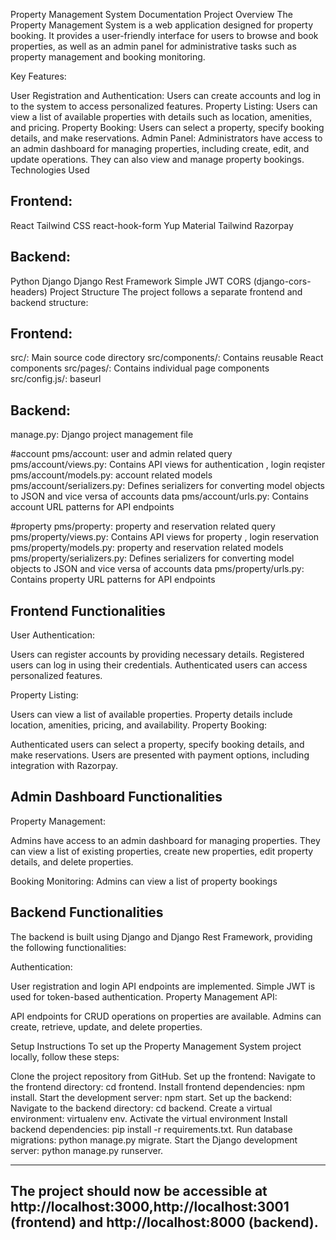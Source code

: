 Property Management System Documentation
Project Overview
The Property Management System is a web application designed for property booking. It provides a user-friendly interface for users to browse and book properties, as well as an admin panel for administrative tasks such as property management and booking monitoring.

Key Features:

User Registration and Authentication: Users can create accounts and log in to the system to access personalized features.
Property Listing: Users can view a list of available properties with details such as location, amenities, and pricing.
Property Booking: Users can select a property, specify booking details, and make reservations.
Admin Panel: Administrators have access to an admin dashboard for managing properties, including create, edit, and update operations. They can also view and manage property bookings.
Technologies Used

Frontend:
---------
React
Tailwind CSS
react-hook-form
Yup
Material Tailwind
Razorpay

Backend:
---------
Python
Django
Django Rest Framework
Simple JWT
CORS (django-cors-headers)
Project Structure
The project follows a separate frontend and backend structure:

Frontend:
---------

src/: Main source code directory
src/components/: Contains reusable React components
src/pages/: Contains individual page components
src/config.js/: baseurl

Backend:
----------

manage.py: Django project management file

#account
pms/account: user and admin related query 
pms/account/views.py: Contains API views for authentication , login reqister
pms/account/models.py: account related models
pms/account/serializers.py: Defines serializers for converting model objects to JSON and vice versa of accounts data
pms/account/urls.py: Contains account URL patterns for API endpoints

#property
pms/property: property and reservation related query 
pms/property/views.py: Contains API views for property , login reservation
pms/property/models.py: property and reservation related models
pms/property/serializers.py: Defines serializers for converting model objects to JSON and vice versa of accounts data
pms/property/urls.py: Contains property URL patterns for API endpoints

Frontend Functionalities
----------------------------
User Authentication:

Users can register accounts by providing necessary details.
Registered users can log in using their credentials.
Authenticated users can access personalized features.

Property Listing:

Users can view a list of available properties.
Property details include location, amenities, pricing, and availability.
Property Booking:

Authenticated users can select a property, specify booking details, and make reservations.
Users are presented with payment options, including integration with Razorpay.

Admin Dashboard Functionalities
---------------------------------
Property Management:

Admins have access to an admin dashboard for managing properties.
They can view a list of existing properties, create new properties, edit property details, and delete properties.

Booking Monitoring:
Admins can view a list of property bookings

Backend Functionalities
-------------------------
The backend is built using Django and Django Rest Framework, providing the following functionalities:

Authentication:

User registration and login API endpoints are implemented.
Simple JWT is used for token-based authentication.
Property Management API:

API endpoints for CRUD operations on properties are available.
Admins can create, retrieve, update, and delete properties.



Setup Instructions
To set up the Property Management System project locally, follow these steps:

Clone the project repository from GitHub.
Set up the frontend:
Navigate to the frontend directory: cd frontend.
Install frontend dependencies: npm install.
Start the development server: npm start.
Set up the backend:
Navigate to the backend directory: cd backend.
Create a virtual environment: virtualenv env.
Activate the virtual environment
Install backend dependencies: pip install -r requirements.txt.
Run database migrations: python manage.py migrate.
Start the Django development server: python manage.py runserver.

-------------------------------------------------------------------------------------------------------------------------------------
The project should now be accessible at http://localhost:3000,http://localhost:3001 (frontend) and http://localhost:8000 (backend).
---------------------------------------------------------------------------------------------------------------------------------------
